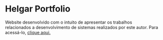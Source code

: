 # Helgar Portfolio
<p>
  Website desenvolvido com o intuito de apresentar os trabalhos relacionados a desenvolvimento de sistemas realizados por 
  este autor. Para acessá-lo, <a href="https://helgar-dev.github.io" alt="Link Helgar Portfolio.">clique aqui.</a>

